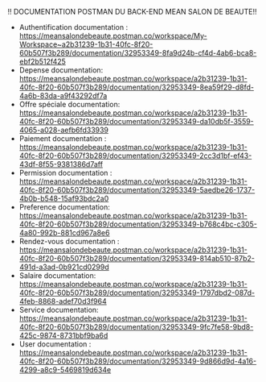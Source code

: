 !! DOCUMENTATION POSTMAN DU BACK-END MEAN SALON DE BEAUTE!!
- Authentification documentation : https://meansalondebeaute.postman.co/workspace/My-Workspace~a2b31239-1b31-40fc-8f20-60b507f3b289/documentation/32953349-8fa9d24b-cf4d-4ab6-bca8-ebf2b512f425
- Depense documentation: https://meansalondebeaute.postman.co/workspace/a2b31239-1b31-40fc-8f20-60b507f3b289/documentation/32953349-8ea59f29-d8fd-4a6b-83da-a9f43292df7a
- Offre spéciale documentation: https://meansalondebeaute.postman.co/workspace/a2b31239-1b31-40fc-8f20-60b507f3b289/documentation/32953349-da10db5f-3559-4065-a028-aefb6fd33939
- Paiement documentation : https://meansalondebeaute.postman.co/workspace/a2b31239-1b31-40fc-8f20-60b507f3b289/documentation/32953349-2cc3d1bf-ef43-43df-8f55-9381386d7aff
- Permission documentation : https://meansalondebeaute.postman.co/workspace/a2b31239-1b31-40fc-8f20-60b507f3b289/documentation/32953349-5aedbe26-1737-4b0b-b548-15af93bdc2a0
- Preference documentation: https://meansalondebeaute.postman.co/workspace/a2b31239-1b31-40fc-8f20-60b507f3b289/documentation/32953349-b768c4bc-c305-4a80-992b-881cd967a8e6
- Rendez-vous documentation : https://meansalondebeaute.postman.co/workspace/a2b31239-1b31-40fc-8f20-60b507f3b289/documentation/32953349-814ab510-87b2-491d-a3ad-0b921cd0299d
- Salaire documentation: https://meansalondebeaute.postman.co/workspace/a2b31239-1b31-40fc-8f20-60b507f3b289/documentation/32953349-1797dbd2-087d-4feb-8868-adef70d3f964
- Service documentation: https://meansalondebeaute.postman.co/workspace/a2b31239-1b31-40fc-8f20-60b507f3b289/documentation/32953349-9fc7fe58-9bd8-425c-9874-8731bbf9ba6d
- User documentation : https://meansalondebeaute.postman.co/workspace/a2b31239-1b31-40fc-8f20-60b507f3b289/documentation/32953349-9d866d9d-4a16-4299-a8c9-5469819d634e
